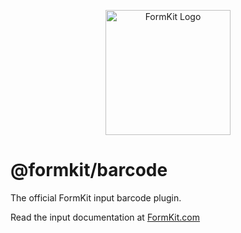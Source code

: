 <p align="center"><a href="https://www.formkit.com" target="_blank" rel="noopener noreferrer"><img width="200" src="https://cdn.formk.it/brand-assets/formkit-logo.png" alt="FormKit Logo"></a></p>

# @formkit/barcode

The official FormKit input barcode plugin.

Read the input documentation at [FormKit.com](https://formkit.com/addons/barcode)
